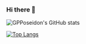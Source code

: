 ### Hi there 👋

<!--
**GPPoseidon999/GPPoseidon999** is a ✨ _special_ ✨ repository because its `README.md` (this file) appears on your GitHub profile.

Here are some ideas to get you started:

- 🔭 I’m currently working on uinnova
- 🌱 I’m currently learning canvas gojs
- 👯 I’m looking to collaborate on ...
- 🤔 I’m looking for help with ...
- 💬 Ask me about ...
- 📫 How to reach me: ...
- 😄 Pronouns: ...
- ⚡ Fun fact: ...
-->

![GPPoseidon's GitHub stats](https://github-readme-stats.vercel.app/api?username=GPPoseidon999&bg_color=30,e96443,904e95&title_color=fff&text_color=fff)

[![Top Langs](https://github-readme-stats.vercel.app/api/top-langs/?username=GPPoseidon999)](https://github.com/anuraghazra/github-readme-stats)
